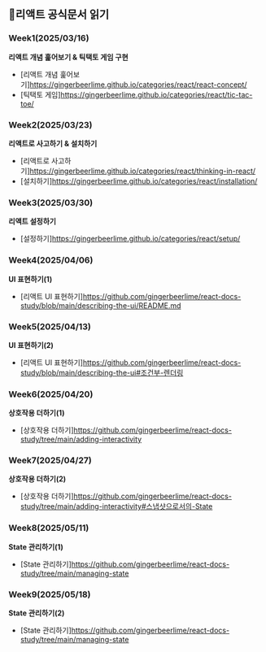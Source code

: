 ## 📖리액트 공식문서 읽기

### Week1(2025/03/16)

**리액트 개념 훑어보기 & 틱택토 게임 구현**

- [리액트 개념 훑어보기]https://gingerbeerlime.github.io/categories/react/react-concept/
- [틱택토 게임]https://gingerbeerlime.github.io/categories/react/tic-tac-toe/

### Week2(2025/03/23)

**리액트로 사고하기 & 설치하기**

- [리액트로 사고하기]https://gingerbeerlime.github.io/categories/react/thinking-in-react/
- [설치하기]https://gingerbeerlime.github.io/categories/react/installation/

### Week3(2025/03/30)

**리액트 설정하기**

- [설정하기]https://gingerbeerlime.github.io/categories/react/setup/

### Week4(2025/04/06)

**UI 표현하기(1)**

- [리액트 UI 표현하기]https://github.com/gingerbeerlime/react-docs-study/blob/main/describing-the-ui/README.md

### Week5(2025/04/13)

**UI 표현하기(2)**

- [리액트 UI 표현하기]https://github.com/gingerbeerlime/react-docs-study/blob/main/describing-the-ui#조건부-렌더링

### Week6(2025/04/20)

**상호작용 더하기(1)**

- [상호작용 더하기]https://github.com/gingerbeerlime/react-docs-study/tree/main/adding-interactivity

### Week7(2025/04/27)

**상호작용 더하기(2)**

- [상호작용 더하기]https://github.com/gingerbeerlime/react-docs-study/tree/main/adding-interactivity#스냅샷으로서의-State

### Week8(2025/05/11)

**State 관리하기(1)**

- [State 관리하기]https://github.com/gingerbeerlime/react-docs-study/tree/main/managing-state

### Week9(2025/05/18)

**State 관리하기(2)**

- [State 관리하기]https://github.com/gingerbeerlime/react-docs-study/tree/main/managing-state
